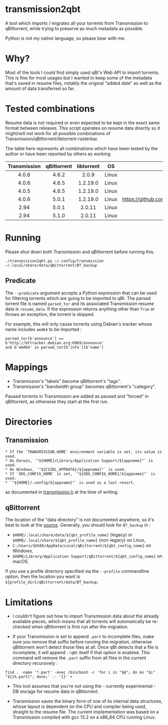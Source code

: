 # transmission2qbt

A tool which imports / migrates all your torrents from Transmission to
qBittorrent, while trying to preserve as much metadata as possible.

Python is not my native language, so please bear with me.

# Why?

Most of the tools I could find simply used qBt's Web API to import torrents.
This is fine for most usages but I wanted to keep some of the metadata that's
saved in resume files, notably the original "added date" as well as the amount
of data transferred so far.

# Tested combinations

Resume data is not required or even expected to be kept in the exact same format
between releases. This script operates on resume data directly so it might/will
not work for all possible combinations of
Transmission/qBittorrent/libtorrent-rasterbar.

The table here represents all combinations which have been tested by the author
or have been reported by others as working.

| Transmission | qBittorrent | libtorrent | OS    | Issue    |
| :----------: | :---------: | :--------: | :---: | :------: |
| 4.0.6        | 4.6.2       | 2.0.9      | Linux | N/A      |
| 4.0.6        | 4.6.5       | 1.2.19.0   | Linux | N/A      |
| 4.0.5        | 4.6.5       | 1.2.19.0   | Linux | N/A      |
| 4.0.6        | 5.0.1       | 1.2.19.0   | Linux | https://github.com/undertheironbridge/transmission2qbt/issues/1 |
| 2.94         | 5.0.1       | 2.0.11     | Linux | N/A      |
| 2.94         | 5.1.0       | 2.0.11     | Linux | N/A      |

# Running

Please shut down both Transmission and qBittorrent before running this.

```
./transmission2qbt.py ~/.config/transmission ~/.local/share/data/qBittorrent/BT_backup
```

## Predicate

The `--predicate` argument accepts a Python expression that can be used for
filtering torrents which are going to be imported to qBt. The parsed torrent
file is named `parsed_tor` and its associated Transmission resume data is
`resume_data`. If the expression returns anything other than `True` or throws
an exception, the torrent is skipped.

For example, this will only cause torrents using Debian's tracker whose name
includes `amd64` to be imported :

```
parsed_tor[b'announce'] == b'http://bttracker.debian.org:6969/announce'
and b'amd64' in parsed_tor[b'info'][b'name']
```

# Mappings

* Transmission's "labels" become qBittorrent's "tags".
* Transmission's "bandwidth group" becomes qBittorrent's "category".

Paused torrents in Transmission are added as paused and "forced" in qBittorrent,
as otherwise they start at the first run.

# Directories

## Transmission 

```
* If the `TRANSMISSION_HOME` environment variable is set, its value is used.
* On Darwin, `"${HOME}/Library/Application Support/${appname}"` is used.
* On Windows, `"${CSIDL_APPDATA}/${appname}"` is used.
* If `XDG_CONFIG_HOME` is set, `"${XDG_CONFIG_HOME}/${appname}"` is used.
* `"${HOME}/.config/${appname}"` is used as a last resort.
```

as documented in [transmission.h](https://github.com/transmission/transmission/blob/1f10c50979bbbbc8e694b52322dbdbfb25de65cc/libtransmission/transmission.h#L98)
at the time of writing.

## qBittorrent

The location of the "data directory" is not documented anywhere, so it's best to
look at the [source](https://github.com/qbittorrent/qBittorrent/blob/d71086e400162a2a4573a849ac454074e615a7c1/src/base/profile_p.cpp#L87).
Generally, you should look for `BT_backup` in :

* `$HOME/.local/share/data/${qbt_profile_name}` (legacy) or 
  `$HOME/.local/share/${qbt_profile_name}` (non-legacy) on Linux,
* `C:/Users/$USER/AppData/Local/qBittorrent/${qbt_config_name}` on Windows,
* `$HOME/Library/Application Support/qBittorrent/${qbt_config_name}` on macOS.

If you use a profile directory specified via the `--profile` commandline option,
then the location you want is `${profile_dir}/qBittorrent/data/BT_backup`.

# Limitations

* I couldn't figure out how to import Transmission data about the already
available pieces, which means that all torrents will automatically be re-checked
when qBittorrent is first run after the migration.

* If your Transmission is set to append `.part` to incomplete files, make sure
you remove that suffix before running the migration, otherwise qBittorrent won't
detect those files at all. Once qBt detects that a file is incomplete, it will
append `.!qBt` itself if that option is enabled. This command will remove the
`.part` suffix from all files in the current directory recursively :

```
find . -name '*.part' -exec /bin/bash -c 'for i in "$@"; do mv "$i" "${i%.part}"; done;' -- '{}' +
```

* This tool assumes that you're _not_ using the - currently experimental - DB
storage for resume data in qBittorrent.

* Transmission saves the binary form of one of its internal data structures,
whose layout is dependent on the CPU and compiler being used, straight to the
resume file. The current implementation was based on a Transmission compiled
with gcc 13.2 on a x86_64 CPU running Linux.
